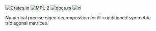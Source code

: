 [![Crates.io][ci]][cl] ![MPL-2][li] [![docs.rs][di]][dl] ![ci][bci]

[ci]: https://img.shields.io/crates/v/tridiag-eigen.svg
[cl]: https://crates.io/crates/tridiag-eigen/
[li]: https://img.shields.io/crates/l/tridiag-eigen.svg?maxAge=2592000
[di]: https://docs.rs/tridiag-eigen/badge.svg
[dl]: https://docs.rs/tridiag-eigen/
[bci]: https://github.com/cemsbv/tridiag-eigen/workflows/ci/badge.svg

Numerical precise eigen decomposition for ill-conditioned symmetric tridiagonal
matrices.
